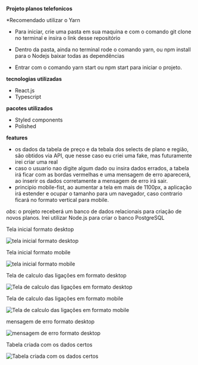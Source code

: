 ﻿**Projeto planos telefonicos**

*Recomendado utilizar o Yarn

- Para iniciar, crie uma pasta em sua maquina e com o comando git clone no terminal e insira o link desse repositório

- Dentro da pasta, ainda no terminal rode o comando yarn, ou npm install para o Nodejs baixar todas as dependências

- Entrar com o comando yarn start ou npm start para iniciar o projeto.

**tecnologias utilizadas**

- React.js
- Typescript

**pacotes utilizados**

- Styled components
- Polished

**features**

- os dados da tabela de preço e da tebala dos selects de plano e região, são obtidos via API, que nesse caso eu criei uma fake, mas futuramente irei criar uma real
- caso o usuario nao digite algum dado ou insira dados errados, a tabela irá ficar com as bordas vermelhas e uma mensagem de erro aparecerá, ao inserir os dados corretamente
a mensagem de erro irá sair.
- principio mobile-fist, ao aumentar a tela em mais de 1100px, a aplicação irá estender e ocupar o tamanho para um navegador, caso contrario ficará no formato vertical para mobile.

*obs*: o projeto receberá um banco de dados relacionais para criação de novos planos. Irei utilizar Node.js para criar o banco PostgreSQL

<p>Tela inicial formato desktop</p>
<img src="https://res.cloudinary.com/dun9eiybb/image/upload/v1600359421/Planos%20telefonicos/1_ys8jku.jpg" alt="tela inicial formato desktop">

<p>Tela inicial formato mobile</p>
<img src="https://res.cloudinary.com/dun9eiybb/image/upload/v1600359421/Planos%20telefonicos/2_ak7o5c.jpg" alt="tela inicial formato mobile">

<p>Tela de calculo das ligações em formato desktop</p>
<img src="https://res.cloudinary.com/dun9eiybb/image/upload/v1600359421/Planos%20telefonicos/5_vpu8pw.jpg" alt="Tela de calculo das ligações em formato desktop">

<p>Tela de calculo das ligações em formato mobile</p>
<img src="https://res.cloudinary.com/dun9eiybb/image/upload/v1600359422/Planos%20telefonicos/4_iwnjbg.jpg" alt="Tela de calculo das ligações em formato mobile">

<p>mensagem de erro formato desktop</p>
<img src="https://res.cloudinary.com/dun9eiybb/image/upload/v1600359421/Planos%20telefonicos/6_we9j5v.jpg" alt="mensagem de erro formato desktop">

<p>Tabela criada com os dados certos</p>
<img src="https://res.cloudinary.com/dun9eiybb/image/upload/v1600359422/Planos%20telefonicos/7_nvfjmj.jpg" alt="Tabela criada com os dados certos">
